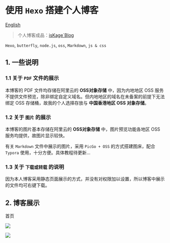 # 使用 `Hexo` 搭建个人博客

[English](./README_en.md)

> 个人博客成品：[isKage`Blog](https://blog/iskage/online/)

`Hexo`, `butterfly`, `node.js`, `oss`, `Markdown`, `js & css`

## 1. 一些说明

### 1.1 关于 `PDF` 文件的展示

本博客的 PDF 文件均存储在阿里云的 **OSS对象存储** 中，因为内地地区 OSS 服务不提供文件预览，除非绑定自定义域名。但内地地区的域名在未备案的前提下无法绑定 OSS 存储桶，故我的个人选择存放与 **中国香港地区 OSS 对象存储**。

### 1.2 关于 `图片` 的展示

本博客的图片基本存储在阿里云的 **OSS对象存储** 中，图片预览功能各地区 OSS 服务均提供，故图片显示较快。

有关 `Markdown` 文件中展示的图片，采用 `PicGo + OSS` 的方式搭建图床，配合 `Typora` 使用，十分方便。具体教程待更新...

### 1.3 关于 `下载或转载` 的说明

因为本人博客采用静态页面展示的方式，并没有对权限加以设置，所以博客中展示的文件均可右键下载。


## 2. 博客展示

首页

![](https://blog-iskage.oss-cn-hangzhou.aliyuncs.com/images/QQ_1737362097565.png)


![](https://blog-iskage.oss-cn-hangzhou.aliyuncs.com/images/QQ_1737362146995.png)